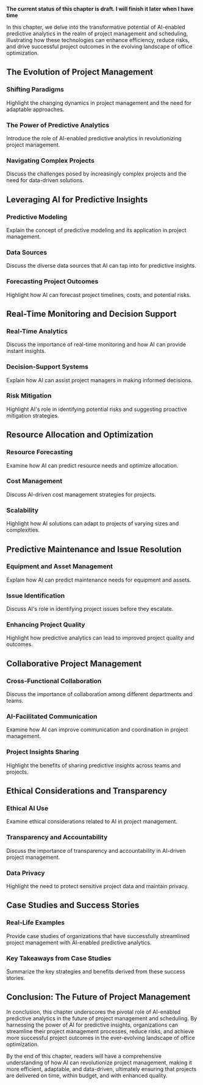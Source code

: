 **The current status of this chapter is draft. I will finish it later when I have time**

In this chapter, we delve into the transformative potential of AI-enabled predictive analytics in the realm of project management and scheduling, illustrating how these technologies can enhance efficiency, reduce risks, and drive successful project outcomes in the evolving landscape of office optimization.

The Evolution of Project Management
-----------------------------------

### Shifting Paradigms

Highlight the changing dynamics in project management and the need for adaptable approaches.

### The Power of Predictive Analytics

Introduce the role of AI-enabled predictive analytics in revolutionizing project management.

### Navigating Complex Projects

Discuss the challenges posed by increasingly complex projects and the need for data-driven solutions.

Leveraging AI for Predictive Insights
-------------------------------------

### Predictive Modeling

Explain the concept of predictive modeling and its application in project management.

### Data Sources

Discuss the diverse data sources that AI can tap into for predictive insights.

### Forecasting Project Outcomes

Highlight how AI can forecast project timelines, costs, and potential risks.

Real-Time Monitoring and Decision Support
-----------------------------------------

### Real-Time Analytics

Discuss the importance of real-time monitoring and how AI can provide instant insights.

### Decision-Support Systems

Explain how AI can assist project managers in making informed decisions.

### Risk Mitigation

Highlight AI's role in identifying potential risks and suggesting proactive mitigation strategies.

Resource Allocation and Optimization
------------------------------------

### Resource Forecasting

Examine how AI can predict resource needs and optimize allocation.

### Cost Management

Discuss AI-driven cost management strategies for projects.

### Scalability

Highlight how AI solutions can adapt to projects of varying sizes and complexities.

Predictive Maintenance and Issue Resolution
-------------------------------------------

### Equipment and Asset Management

Explain how AI can predict maintenance needs for equipment and assets.

### Issue Identification

Discuss AI's role in identifying project issues before they escalate.

### Enhancing Project Quality

Highlight how predictive analytics can lead to improved project quality and outcomes.

Collaborative Project Management
--------------------------------

### Cross-Functional Collaboration

Discuss the importance of collaboration among different departments and teams.

### AI-Facilitated Communication

Examine how AI can improve communication and coordination in project management.

### Project Insights Sharing

Highlight the benefits of sharing predictive insights across teams and projects.

Ethical Considerations and Transparency
---------------------------------------

### Ethical AI Use

Examine ethical considerations related to AI in project management.

### Transparency and Accountability

Discuss the importance of transparency and accountability in AI-driven project management.

### Data Privacy

Highlight the need to protect sensitive project data and maintain privacy.

Case Studies and Success Stories
--------------------------------

### Real-Life Examples

Provide case studies of organizations that have successfully streamlined project management with AI-enabled predictive analytics.

### Key Takeaways from Case Studies

Summarize the key strategies and benefits derived from these success stories.

Conclusion: The Future of Project Management
--------------------------------------------

In conclusion, this chapter underscores the pivotal role of AI-enabled predictive analytics in the future of project management and scheduling. By harnessing the power of AI for predictive insights, organizations can streamline their project management processes, reduce risks, and achieve more successful project outcomes in the ever-evolving landscape of office optimization.

By the end of this chapter, readers will have a comprehensive understanding of how AI can revolutionize project management, making it more efficient, adaptable, and data-driven, ultimately ensuring that projects are delivered on time, within budget, and with enhanced quality.
